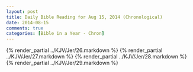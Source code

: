 ```yaml
---
layout: post
title: Daily Bible Reading for Aug 15, 2014 (Chronological)
date: 2014-08-15
comments: true
categories: [Bible in a Year - Chron]
---
```

{% render_partial ../KJV/Jer/26.markdown %}
{% render_partial ../KJV/Jer/27.markdown %}
{% render_partial ../KJV/Jer/28.markdown %}
{% render_partial ../KJV/Jer/29.markdown %}
